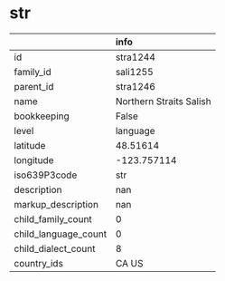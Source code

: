 # str
|                      | info                    |
|:---------------------|:------------------------|
| id                   | stra1244                |
| family_id            | sali1255                |
| parent_id            | stra1246                |
| name                 | Northern Straits Salish |
| bookkeeping          | False                   |
| level                | language                |
| latitude             | 48.51614                |
| longitude            | -123.757114             |
| iso639P3code         | str                     |
| description          | nan                     |
| markup_description   | nan                     |
| child_family_count   | 0                       |
| child_language_count | 0                       |
| child_dialect_count  | 8                       |
| country_ids          | CA US                   |